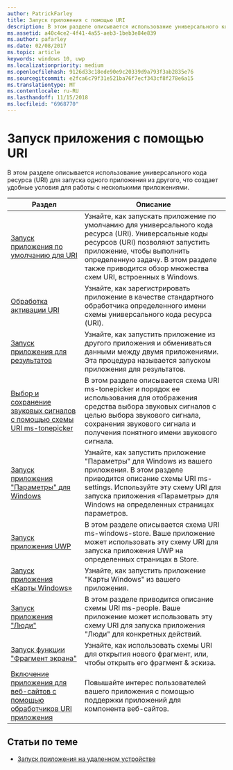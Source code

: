 ```yaml
---
author: PatrickFarley
title: Запуск приложения с помощью URI
description: В этом разделе описывается использование универсального кода ресурса (URI) для запуска одного приложения из другого.
ms.assetid: a40c4ce2-4f41-4a55-aeb3-1beb3e84e839
ms.author: pafarley
ms.date: 02/08/2017
ms.topic: article
keywords: windows 10, uwp
ms.localizationpriority: medium
ms.openlocfilehash: 9126d33c18ede90e9c20339d9a793f3ab2835e76
ms.sourcegitcommit: e2fca6c79f31e521ba76f7ecf343cf8f278e6a15
ms.translationtype: MT
ms.contentlocale: ru-RU
ms.lasthandoff: 11/15/2018
ms.locfileid: "6968770"
---
```

# <a name="launch-an-app-with-a-uri"></a>Запуск приложения с помощью URI

В этом разделе описывается использование универсального кода ресурса (URI) для запуска одного приложения из другого, что создает удобные условия для работы с несколькими приложениями.

| Раздел | Описание |
|-------|-------------|
| [Запуск приложения по умолчанию для URI](launch-default-app.md) | Узнайте, как запускать приложение по умолчанию для универсального кода ресурса (URI). Универсальные коды ресурсов (URI) позволяют запустить приложение, чтобы выполнить определенную задачу. В этом разделе также приводится обзор множества схем URI, встроенных в Windows. |
| [Обработка активации URI](handle-uri-activation.md) | Узнайте, как зарегистрировать приложение в качестве стандартного обработчика определенного имени схемы универсального кода ресурса (URI). |
| [Запуск приложения для результатов](how-to-launch-an-app-for-results.md) | Узнайте, как запустить приложение из другого приложения и обмениваться данными между двумя приложениями. Эта процедура называется запуском приложения для результатов. |
| [Выбор и сохранение звуковых сигналов с помощью схемы URI ms-tonepicker](launch-ringtone-picker.md) | В этом разделе описывается схема URI ms-tonepicker и порядок ее использования для отображения средства выбора звуковых сигналов с целью выбора звукового сигнала, сохранения звукового сигнала и получения понятного имени звукового сигнала. |
| [Запуск приложения "Параметры" для Windows](launch-settings-app.md) | Узнайте, как запустить приложение "Параметры" для Windows из вашего приложения. В этом разделе приводится описание схемы URI ms-settings. Используйте эту схему URI для запуска приложения «Параметры» для Windows на определенных страницах параметров. |
| [Запуск приложения UWP](launch-store-app.md) | В этом разделе описывается схема URI ms-windows-store. Ваше приложение может использовать эту схему URI для запуска приложения UWP на определенных страницах в Store. |
| [Запуск приложения «Карты Windows»](launch-maps-app.md) | Узнайте, как запустить приложение "Карты Windows" из вашего приложения. |
| [Запуск приложения "Люди"](launch-people-apps.md) | В этом разделе приводится описание схемы URI ms-people. Ваше приложение может использовать эту схему URI для запуска приложения "Люди" для конкретных действий. |
| [Запуск функции "Фрагмент экрана"](launch-screen-snipping.md) | Узнайте, как использовать схемы URI для открытия нового фрагмент, или, чтобы открыть его фрагмент & эскиза. |
| [Включение приложения для веб-сайтов с помощью обработчиков URI приложения](web-to-app-linking.md) | Повышайте интерес пользователей вашего приложения с помощью поддержки приложений для компонента веб-сайтов. |

## <a name="related-topics"></a>Статьи по теме
* [Запуск приложения на удаленном устройстве](launch-a-remote-app.md)